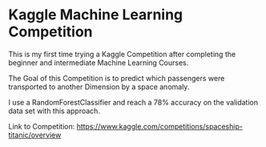 # Kaggle Machine Learning Competition

 
This is my first time trying a Kaggle Competition after completing the beginner and intermediate Machine Learning Courses.   

The Goal of this Competition is to predict which passengers were transported to another Dimension by a space anomaly.  

I use a RandomForestClassifier and reach a 78% accuracy on the validation data set with this approach.  


Link to Competition: https://www.kaggle.com/competitions/spaceship-titanic/overview   
